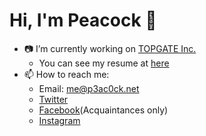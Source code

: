 # Hi, I'm Peacock :clap:

- :camera: I’m currently working on [TOPGATE Inc.](https://www.topgate.co.jp)
    - You can see my resume at [here](https://p3ac0ck.net/resume/)
- :mailbox: How to reach me:
    - Email: [me@p3ac0ck.net](mailto://me@p3ac0ck.net)
    - [Twitter](https://twitter.com/peacock0803sz)
    - [Facebook](https://www.facebook.com/peacock0803sz)(Acquaintances only)
    - [Instagram](https://www.instagram.com/peacock0803sz/)
